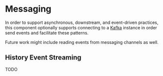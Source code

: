 # Messaging

In order to support asynchronous, downstream, and event-driven practices, this component optionally supports connecting to a [Kafka](https://kafka.apache.org/) instance in order send events and facilitate these patterns.

Future work might include reading events from messaging channels as well.

## History Event Streaming

TODO